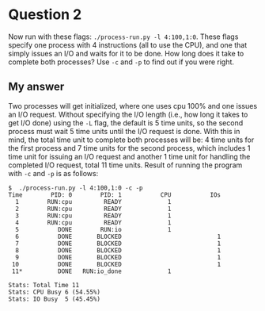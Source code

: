 # Question 2

Now run with these flags: `./process-run.py -l 4:100,1:0`. These flags specify one process with 4 instructions (all to use the CPU), and one that simply issues an I/O and waits for it to be done. How long does it take to complete both processes? Use `-c` and `-p` to find out if you were right.

## My answer

Two processes will get initialized, where one uses cpu 100% and one issues an I/O request. Without specifying the I/O length (i.e., how long it takes to get I/O done) using the `-L` flag, the default is 5 time units, so the second process must wait 5 time units until the I/O request is done. With this in mind, the total time unit to complete both processes will be: 4 time units for the first process and 7 time units for the second process, which includes 1 time unit for issuing an I/O request and another 1 time unit for handling the completed I/O request, total 11 time units. Result of running the program with `-c` and `-p` is as follows:

```
$  ./process-run.py -l 4:100,1:0 -c -p
Time        PID: 0        PID: 1           CPU           IOs
  1        RUN:cpu         READY             1
  2        RUN:cpu         READY             1
  3        RUN:cpu         READY             1
  4        RUN:cpu         READY             1
  5           DONE        RUN:io             1
  6           DONE       BLOCKED                           1
  7           DONE       BLOCKED                           1
  8           DONE       BLOCKED                           1
  9           DONE       BLOCKED                           1
 10           DONE       BLOCKED                           1
 11*          DONE   RUN:io_done             1

Stats: Total Time 11
Stats: CPU Busy 6 (54.55%)
Stats: IO Busy  5 (45.45%)
```
